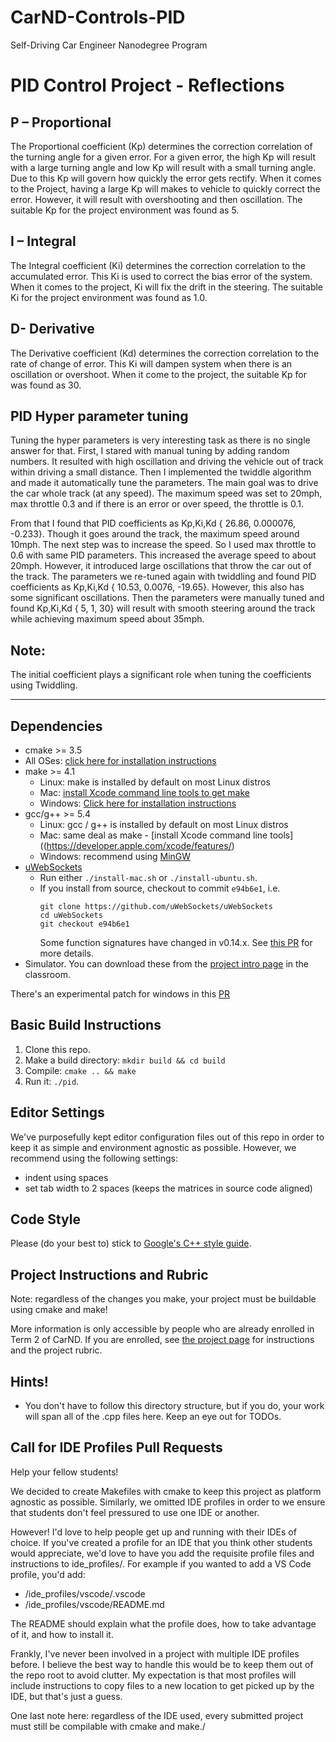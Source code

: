 
# CarND-Controls-PID
Self-Driving Car Engineer Nanodegree Program

# PID Control Project - Reflections

## P – Proportional 
The Proportional coefficient (Kp) determines the correction correlation of the turning angle for a given error. For a given error, the high Kp will result with a large turning angle and low Kp will result with a small turning angle. Due to this Kp will govern how quickly the error gets rectify.
When it comes to the Project, having a large Kp will makes to vehicle to quickly correct the error. However, it will result with overshooting and then oscillation. The suitable Kp for the project environment was found as 5.

## I – Integral
The Integral coefficient (Ki) determines the correction correlation to the accumulated error. This Ki is used to correct the bias error of the system.
When it comes to the project, Ki will fix the drift in the steering. The suitable Ki for the project environment was found as 1.0.

## D- Derivative
The Derivative coefficient (Kd) determines the correction correlation to the rate of change of error. This Ki will dampen system when there is an oscillation or overshoot.
When it come to the project, the suitable Kp for was found as 30.

## PID Hyper parameter tuning
Tuning the hyper parameters is very interesting task as there is no single answer for that. 
First, I stared with manual tuning by adding random numbers. It resulted with high oscillation and driving the vehicle out of track within driving a small distance.
Then I implemented the twiddle algorithm and made it automatically tune the parameters. The main goal was to drive the car whole track (at any speed). The maximum speed was set to 20mph, max throttle 0.3 and if there is an error or over speed, the throttle is 0.1.

From that I found that  PID coefficients as Kp,Ki,Kd { 26.86, 0.000076, -0.233}. Though it goes around the track, the maximum speed around 10mph. 
The next step was to increase the speed. So I used max throttle to 0.6 with same PID parameters. This increased the average speed to about 20mph. However, it introduced large oscillations that throw the car out of the track.
The parameters we re-tuned again with twiddling and found PID coefficients as Kp,Ki,Kd { 10.53, 0.0076, -19.65}. However, this also has some significant oscillations. 
Then the parameters were manually tuned and found Kp,Ki,Kd { 5, 1, 30} will result with smooth steering around the track while achieving maximum speed about 35mph.

## Note: 
The initial coefficient plays a significant role when tuning the coefficients using Twiddling.



---

## Dependencies

* cmake >= 3.5
 * All OSes: [click here for installation instructions](https://cmake.org/install/)
* make >= 4.1
  * Linux: make is installed by default on most Linux distros
  * Mac: [install Xcode command line tools to get make](https://developer.apple.com/xcode/features/)
  * Windows: [Click here for installation instructions](http://gnuwin32.sourceforge.net/packages/make.htm)
* gcc/g++ >= 5.4
  * Linux: gcc / g++ is installed by default on most Linux distros
  * Mac: same deal as make - [install Xcode command line tools]((https://developer.apple.com/xcode/features/)
  * Windows: recommend using [MinGW](http://www.mingw.org/)
* [uWebSockets](https://github.com/uWebSockets/uWebSockets)
  * Run either `./install-mac.sh` or `./install-ubuntu.sh`.
  * If you install from source, checkout to commit `e94b6e1`, i.e.
    ```
    git clone https://github.com/uWebSockets/uWebSockets 
    cd uWebSockets
    git checkout e94b6e1
    ```
    Some function signatures have changed in v0.14.x. See [this PR](https://github.com/udacity/CarND-MPC-Project/pull/3) for more details.
* Simulator. You can download these from the [project intro page](https://github.com/udacity/self-driving-car-sim/releases) in the classroom.

There's an experimental patch for windows in this [PR](https://github.com/udacity/CarND-PID-Control-Project/pull/3)

## Basic Build Instructions

1. Clone this repo.
2. Make a build directory: `mkdir build && cd build`
3. Compile: `cmake .. && make`
4. Run it: `./pid`. 

## Editor Settings

We've purposefully kept editor configuration files out of this repo in order to
keep it as simple and environment agnostic as possible. However, we recommend
using the following settings:

* indent using spaces
* set tab width to 2 spaces (keeps the matrices in source code aligned)

## Code Style

Please (do your best to) stick to [Google's C++ style guide](https://google.github.io/styleguide/cppguide.html).

## Project Instructions and Rubric

Note: regardless of the changes you make, your project must be buildable using
cmake and make!

More information is only accessible by people who are already enrolled in Term 2
of CarND. If you are enrolled, see [the project page](https://classroom.udacity.com/nanodegrees/nd013/parts/40f38239-66b6-46ec-ae68-03afd8a601c8/modules/f1820894-8322-4bb3-81aa-b26b3c6dcbaf/lessons/e8235395-22dd-4b87-88e0-d108c5e5bbf4/concepts/6a4d8d42-6a04-4aa6-b284-1697c0fd6562)
for instructions and the project rubric.

## Hints!

* You don't have to follow this directory structure, but if you do, your work
  will span all of the .cpp files here. Keep an eye out for TODOs.

## Call for IDE Profiles Pull Requests

Help your fellow students!

We decided to create Makefiles with cmake to keep this project as platform
agnostic as possible. Similarly, we omitted IDE profiles in order to we ensure
that students don't feel pressured to use one IDE or another.

However! I'd love to help people get up and running with their IDEs of choice.
If you've created a profile for an IDE that you think other students would
appreciate, we'd love to have you add the requisite profile files and
instructions to ide_profiles/. For example if you wanted to add a VS Code
profile, you'd add:

* /ide_profiles/vscode/.vscode
* /ide_profiles/vscode/README.md

The README should explain what the profile does, how to take advantage of it,
and how to install it.

Frankly, I've never been involved in a project with multiple IDE profiles
before. I believe the best way to handle this would be to keep them out of the
repo root to avoid clutter. My expectation is that most profiles will include
instructions to copy files to a new location to get picked up by the IDE, but
that's just a guess.

One last note here: regardless of the IDE used, every submitted project must
still be compilable with cmake and make./
